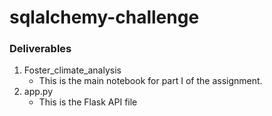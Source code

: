 # sqlalchemy-challenge

### Deliverables
1. Foster_climate_analysis
    - This is the main notebook for part I of the assignment.
2. app.py
    - This is the Flask API file
    

